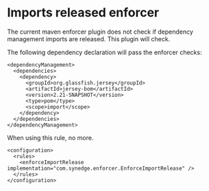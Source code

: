 # Imports released enforcer

The current maven enforcer plugin does not check if dependency management imports are released. This plugin will check.

The following dependency declaration will pass the enforcer checks:
```
<dependencyManagement>
  <dependencies>
    <dependency>
      <groupId>org.glassfish.jersey</groupId>
      <artifactId>jersey-bom</artifactId>
      <version>2.21-SNAPSHOT</version>
      <type>pom</type>
      <scope>import</scope>
    </dependency>
  </dependencies>
</dependencyManagement>
```

When using this rule, no more.
```
<configuration>
  <rules>
    <enforceImportRelease implementation="com.synedge.enforcer.EnforceImportRelease" />
  </rules>
</configuration>
````
